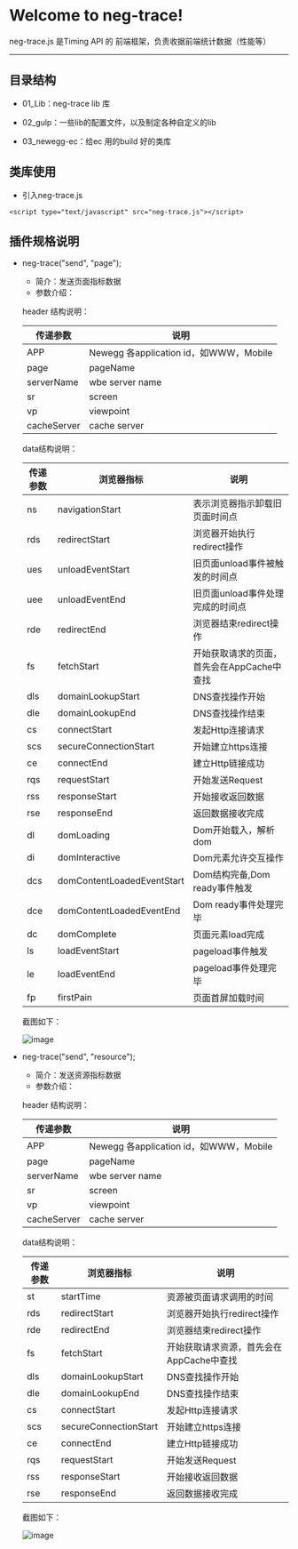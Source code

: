 Welcome to neg-trace!
===================

neg-trace.js 是Timing API 的 前端框架，负责收据前端统计数据（性能等）

----------

目录结构
-------------
* 01_Lib：neg-trace lib 库 

* 02_gulp：一些lib的配置文件，以及制定各种自定义的lib 

* 03_newegg-ec：给ec 用的build 好的类库 

类库使用
-------------
* 引入neg-trace.js
```
<script type="text/javascript" src="neg-trace.js"></script>
```

插件规格说明
-------------
* neg-trace("send", "page");
     * 简介：发送页面指标数据
     * 参数介绍：

    header 结构说明：
    
    | 传递参数 | 说明 |
	| ----- | ---- |
	| APP   | Newegg 各application id，如WWW，Mobile|
	| page | pageName |
	| serverName | wbe server name|
	| sr | screen |
	| vp | viewpoint|
	| cacheServer | cache server|

    data结构说明：
 
	| 传递参数 | 浏览器指标 |说明 |
	| ----- | ---- |---- |
	|	ns	|	navigationStart	|	表示浏览器指示卸载旧页面时间点	|
    |	rds	|	redirectStart	|	浏览器开始执行redirect操作	|
    |	ues	|	unloadEventStart	|	旧页面unload事件被触发的时间点	|
    |	uee	|	unloadEventEnd	|	旧页面unload事件处理完成的时间点	|
    |	rde	|	redirectEnd	|	浏览器结束redirect操作	|
    |	fs	|	fetchStart	|	开始获取请求的页面，首先会在AppCache中查找	|
    |	dls	|	domainLookupStart	|	DNS查找操作开始	|
    |	dle	|	domainLookupEnd	|	DNS查找操作结束	|
    |	cs	|	connectStart	|	发起Http连接请求	|
    |	scs	|	secureConnectionStart	|	开始建立https连接	|
    |	ce	|	connectEnd	|	建立Http链接成功	|
    |	rqs	|	requestStart	|	开始发送Request	|
    |	rss	|	responseStart	|	开始接收返回数据	|
    |	rse	|	responseEnd 	|	返回数据接收完成	|
    |	dl	|	domLoading	|	Dom开始载入，解析dom	|
    |	di	|	domInteractive	|	Dom元素允许交互操作	|
    |	dcs	|	domContentLoadedEventStart	|	Dom结构完备,Dom ready事件触发	|
    |	dce	|	domContentLoadedEventEnd	|	Dom ready事件处理完毕	|
    |	dc	|	domComplete	|	页面元素load完成	|
    |	ls	|	loadEventStart	|	pageload事件触发	|
    |	le	|	loadEventEnd	|	pageload事件处理完毕	|
    |	fp	|	firstPain	|	页面首屏加载时间	|

    
    截图如下：
    
    ![image](http://trgit2/rj83/timingapi/raw/master/client/04_doc/image/page.png)


* neg-trace("send", "resource");
     * 简介：发送资源指标数据
     * 参数介绍：

    header 结构说明：
    
    | 传递参数 | 说明 |
	| ----- | ---- |
	| APP   | Newegg 各application id，如WWW，Mobile|
	| page | pageName |
	| serverName | wbe server name|
	| sr | screen |
	| vp | viewpoint|
	| cacheServer | cache server|
	
	data结构说明：
 
	| 传递参数 | 浏览器指标 |说明 |
	| ----- | ---- |---- |
	|	st	|	startTime	|	资源被页面请求调用的时间	|
    |	rds	|	redirectStart	|	浏览器开始执行redirect操作	|
    |	rde	|	redirectEnd	|	浏览器结束redirect操作	|
    |	fs	|	fetchStart	|	开始获取请求资源，首先会在AppCache中查找	|
    |	dls	|	domainLookupStart	|	DNS查找操作开始	|
    |	dle	|	domainLookupEnd	|	DNS查找操作结束	|
    |	cs	|	connectStart	|	发起Http连接请求	|
    |	scs	|	secureConnectionStart	|	开始建立https连接	|
    |	ce	|	connectEnd	|	建立Http链接成功	|
    |	rqs	|	requestStart	|	开始发送Request	|
    |	rss	|	responseStart	|	开始接收返回数据	|
    |	rse	|	responseEnd 	|	返回数据接收完成	|
    
    截图如下：
    
    ![image](http://trgit2/rj83/timingapi/raw/master/client/04_doc/image/resource.png)

	